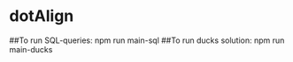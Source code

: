 # dotAlign

##To run SQL-queries:     npm run main-sql
##To run ducks solution:  npm run main-ducks
